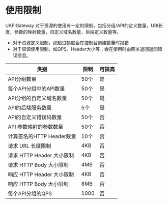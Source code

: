 # 使用限制

UAPIGateway 对于资源的使用有一定的限制，包括分组/API的定义数量，URI长度，参数的映射数量，自定义域名数量，后端定义数量等。  
* 对于资源定义限制，如超过额度会在控制台创建数量时报错
* 对于资源使用限制，如QPS，Header大小等；会在使用时由网关返回返回错误信息。

| 类别 | 限制 | 可提高|
| ---- | ----| -----|
|API分组数量 | 50个 | 是|
|每个API分组中的API数量|50个|是|
|API分组的自定义域名数量|50个|是|
|API的后端服务数量|5个|是|
|API的自定义错误码数量|50个|否|
|API 参数映射的参数数量|50个|否|
|计算签名的HTTP Header数量|10个|否|
|请求 URL 长度限制|4KB|否|
|请求 HTTP Header 大小限制|4KB|否|
|请求 HTTP Body 大小限制|4MB|否|
|响应 HTTP Header 大小限制|4KB|否|
|响应 HTTP Body 大小限制|8MB|否|
|每个API分组的QPS|1000|否|